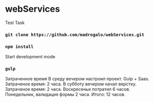 # webServices
Test Task

<!-- start project -->
### `git clone https://github.com/madrogalo/webServices.git`


### `npm install`

Start development mode
### `gulp`

Затраченное время
В среду вечером настроил проект. Gulp + Saas.  Затраченое время: 2 часа.
В субботу вечером начал верстку. Затраченое время: 2 часа.
Воскресенье потратил 6 часов.
Понедельник, валидация формы 2 часа.
Итого: 12 часов.

